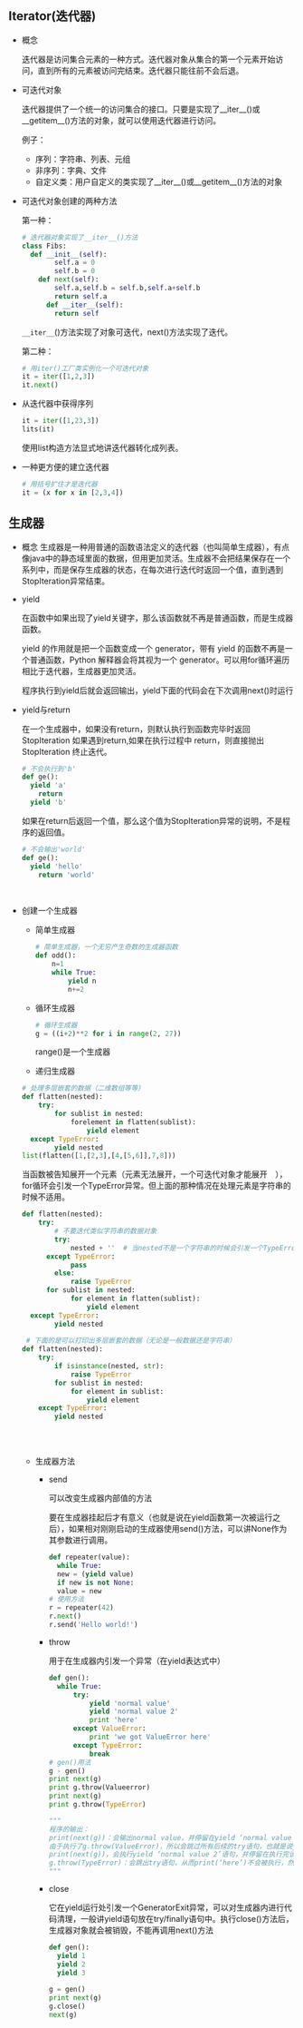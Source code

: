 ## Iterator(迭代器)

* 概念

  迭代器是访问集合元素的一种方式。迭代器对象从集合的第一个元素开始访问，直到所有的元素被访问完结束。迭代器只能往前不会后退。

* 可迭代对象

  迭代器提供了一个统一的访问集合的接口。只要是实现了__iter__()或__getitem__()方法的对象，就可以使用迭代器进行访问。

  例子：

  * 序列：字符串、列表、元组
  * 非序列：字典、文件
  * 自定义类：用户自定义的类实现了__iter__()或__getitem__()方法的对象

* 可迭代对象创建的两种方法

  第一种：

  ```python
  # 迭代器对象实现了__iter__()方法
  class Fibs:
  	def __init__(self):
          self.a = 0
          self.b = 0
      def next(self):
          self.a,self.b = self.b,self.a+self.b
          return self.a
     	def __iter__(self):
          return self
  ```

  `__iter__`()方法实现了对象可迭代，next()方法实现了迭代。

  第二种：

  ```python
  # 用iter()工厂类实例化一个可迭代对象
  it = iter([1,2,3])
  it.next()
  ```

* 从迭代器中获得序列

  ```python
  it = iter([1,23,3])
  lits(it)
  ```

  使用list构造方法显式地讲迭代器转化成列表。

* 一种更方便的建立迭代器

  ```python
  # 用括号扩住才是迭代器
  it = (x for x in [2,3,4])

  ```

## 生成器

* 概念
  生成器是一种用普通的函数语法定义的迭代器（也叫简单生成器），有点像java中的静态域里面的数据，但用更加灵活。生成器不会把结果保存在一个系列中，而是保存生成器的状态，在每次进行迭代时返回一个值，直到遇到StopIteration异常结束。

* yield

  在函数中如果出现了yield关键字，那么该函数就不再是普通函数，而是生成器函数。

  yield 的作用就是把一个函数变成一个 generator，带有 yield 的函数不再是一个普通函数，Python 解释器会将其视为一个 generator。可以用for循环遍历相比于迭代器，生成器更加灵活。

  程序执行到yield后就会返回输出，yield下面的代码会在下次调用next()时运行

* yield与return

  在一个生成器中，如果没有return，则默认执行到函数完毕时返回StopIteration
  如果遇到return,如果在执行过程中 return，则直接抛出 StopIteration 终止迭代。

  ```python
  # 不会执行到'b'
  def ge():
  	yield 'a'
      return 
  	yield 'b'  
  ```

  如果在return后返回一个值，那么这个值为StopIteration异常的说明，不是程序的返回值。

  ```python
  # 不会输出'world'
  def ge():
  	yield 'hello'
      return 'world'
  ```

    ​

* 创建一个生成器

  * 简单生成器

    ```python
    # 简单生成器，一个无穷产生奇数的生成器函数
    def odd():
        n=1
        while True:
            yield n
            n+=2

    ```

  * 循环生成器

    ```python
    # 循环生成器
    g = ((i+2)**2 for i in range(2, 27))
    ```
    range()是一个生成器

  * 递归生成器

  ```python
  # 处理多层嵌套的数据（二维数组等等）
  def flatten(nested):
      try:
          for sublist in nested:
              forelement in flatten(sublist):
                  yield element
  	except TypeError:
          yield nested
  list(flatten([1,[2,3],[4,[5,6]],7,8]))
  ```

  当函数被告知展开一个元素（元素无法展开，一个可迭代对象才能展开　），for循环会引发一个TypeError异常。但上面的那种情况在处理元素是字符串的时候不适用。

  ```python
  def flatten(nested):
      try:
          # 不要迭代类似字符串的数据对象
          try:
              nested + ''  # 当nested不是一个字符串的时候会引发一个TypeError
  		except TypeError:
              pass
          else: 
              raise TypeError
  		for sublist in nested:
              for element in flatten(sublist):
                  yield element
  	except TypeError:
          yield nested
          
   # 下面的是可以打印出多层嵌套的数据（无论是一般数据还是字符串）
  def flatten(nested):
      try:
          if isinstance(nested, str):
              raise TypeError
          for sublist in nested:
              for element in sublist:
                  yield element
      except TypeError:
          yield nested
          
  ```

    ​

  * 生成器方法

    * send

      可以改变生成器内部值的方法

      要在生成器挂起后才有意义（也就是说在yield函数第一次被运行之后），如果相对刚刚启动的生成器使用send()方法，可以讲None作为其参数进行调用。

      ```python
      def repeater(value):
      	while True:
      	new = (yield value)
      	if new is not None:
      	value = new 
      # 使用方法
      r = repeater(42)
      r.next()
      r.send('Hello world!')
      ```

    * throw

      用于在生成器内引发一个异常（在yield表达式中）

      ```python
      def gen():
      	while True:
      		try:
      			yield 'normal value'
      			yield 'normal value 2'
      			print 'here'
      		except ValueError:
      			print 'we got ValueError here'
      		except TypeError:
      			break
      # gen()用法
      g - gen()
      print next(g)
      print g.throw(Valueerror)
      print next(g)
      print g.throw(TypeError)

      """
      程序的输出：
      print(next(g))：会输出normal value，并停留在yield ‘normal value 2’之前。
      由于执行了g.throw(ValueError)，所以会跳过所有后续的try语句，也就是说yield ‘normal value 2’不会被执行，然后进入到except语句，打印出we got ValueError here。然后再次进入到while语句部分，消耗一个yield，所以会输出normal value。
      print(next(g))，会执行yield ‘normal value 2’语句，并停留在执行完该语句后的位置。
      g.throw(TypeError)：会跳出try语句，从而print(‘here’)不会被执行，然后执行break语句，跳出while循环，然后到达程序结尾，所以跑出StopIteration异常。
      """
      ```

    * close

      它在yield运行处引发一个GeneratorExit异常，可以对生成器内进行代码清理，一般讲yield语句放在try/finally语句中。执行close()方法后，生成器对象就会被销毁，不能再调用next()方法

      ```python
      def gen():
      	yield 1
      	yield 2
      	yield 3
      	
      g = gen()
      print next(g)
      g.close()
      next(g)
      ```

        ​